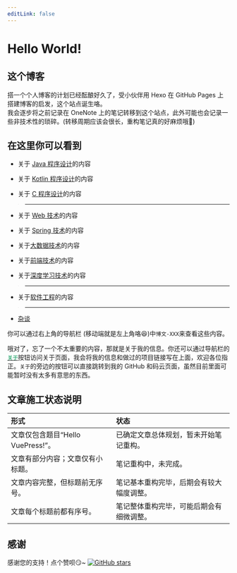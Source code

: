 ```yaml
---
editLink: false
---
```


# Hello World!

## 这个博客
搭一个个人博客的计划已经酝酿好久了，受小伙伴用 Hexo 在 GitHub Pages 上搭建博客的启发，这个站点诞生咯。  
我会逐步将之前记录在 OneNote 上的笔记转移到这个站点，此外可能也会记录一些非技术性的琐碎。(转移周期应该会很长，重构笔记真的好麻烦哦:new_moon_with_face:)

## 在这里你可以看到
+ 关于 [Java 程序设计](/java/)的内容

+ 关于 [Kotlin 程序设计](/kotlin/)的内容

+ 关于 [C 程序设计](/c/)的内容

> ---

+ 关于 [Web 技术](/web/)的内容

+ 关于 [Spring 技术](/spring/)的内容

+ 关于[大数据技术](/big-data/)的内容

+ 关于[前端技术](/front-end/)的内容

+ 关于[深度学习技术](/deep-learning/)的内容

> ---

+ 关于[软件工程](/software-engineering/)的内容

> ---

+ [杂谈](/tittle-tattle/)

你可以通过右上角的导航栏 (移动端就是左上角咯:laughing:)中`博文-XXX`来查看这些内容。  

哦对了，忘了一个不太重要的内容，那就是关于我的信息。你还可以通过导航栏的[<code style="color: #3EAF7C"><b>关于</b></code>](/about/)按钮访问关于页面，我会将我的信息和做过的项目链接写在上面，欢迎各位指正。`关于`的旁边的按钮可以直接跳转到我的 GitHub 和码云页面，虽然目前里面可能暂时没有太多有意思的东西。

## 文章施工状态说明
|形式|状态|
|:--|:--|
|文章仅包含题目“Hello VuePress!”。|已确定文章总体规划，暂未开始笔记重构。|
|文章有部分内容；文章仅有小标题。|笔记重构中，未完成。|
|文章内容完整，但标题前无序号。|笔记基本重构完毕，后期会有较大幅度调整。|
|文章每个标题前都有序号。|笔记整体重构完毕，可能后期会有细微调整。|

## 感谢
感谢您的支持！点个赞呗:smirk:~ <a rel="点赞" href="https://github.com/ZweiRm/localhost-8080.github.io"><img alt="GitHub stars" src="https://img.shields.io/github/stars/ZweiRm/localhost-8080.github.io.svg?color=2F835D&logoColor=3EAF7C&style=social"></a>